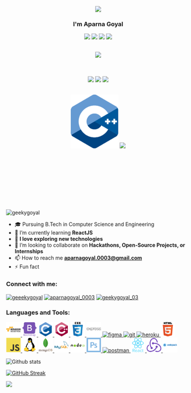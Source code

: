 <div align="center">
<img src="https://user-images.githubusercontent.com/42115530/92640221-9728ca00-f2fa-11ea-8994-c72b26e937de.gif" align="center"/>
</div>

<h3 align="center">I'm Aparna Goyal</h3>

  <p align="center">
  <img src="https://media.giphy.com/media/XAxylRMCdpbEWUAvr8/giphy.gif" width="150">
  <img src="https://media.giphy.com/media/fsEaZldNC8A1PJ3mwp/giphy.gif" width="150">
  <img src="https://media.giphy.com/media/Sr8xDpMwVKOHUWDVRD/giphy.gif" width="150">
  <img src="https://media3.giphy.com/media/ln7z2eWriiQAllfVcn/200w.webp" width="150">
  <br>
  <br>

  <p align="center">
  <!-- <img src="https://camo.githubusercontent.com/936a08778c7e4885053d148c07bbd2339dfbdd80/68747470733a2f2f6665726f73732e6e65742f782f6e6f6465322e676966" /> -->
  <img src="https://media.giphy.com/media/kdFc8fubgS31b8DsVu/giphy.gif" width="200">
 
  </p>
  </p>
  
  <p align="center">
  <br>
  <br>
  <img src="https://i.giphy.com/media/eNAsjO55tPbgaor7ma/200w.webp" width="150">
  <img src="https://media.giphy.com/media/kH1DBkPNyZPOk0BxrM/giphy.gif" width="150">
  <img src="https://i.giphy.com/media/KzJkzjggfGN5Py6nkT/200.webp" width="150">
  <br>
  <br>
  </p>

  <p align="center">
  <img src="image\ISO_C++_Logo.svg" width="130"> 
  <img src="https://media.giphy.com/media/IdyAQJVN2kVPNUrojM/giphy.gif" width="200">
  </p>

  <!-- <img src="https://media.giphy.com/media/FVOmnX9L69CoQntslz/giphy.gif" width="100">
  <img src="https://media.giphy.com/media/V8y1y1FzxDETVUtQE4/giphy.gif" width="100">  -->

<br>
<br>
                                                                               
  
<br>
<br>
<br>
<br>
<br>
<br>

<p align="left"> <img src="https://komarev.com/ghpvc/?username=geekygoyal&label=Profile%20views&color=0e75b6&style=flat" alt="geekygoyal" /> </p>

- 🎓 Pursuing B.Tech in Computer Science and Engineering
- 🌱 I’m currently learning **ReactJS**
- 👀 **I love exploring new technologies**
- 👯 I’m looking to collaborate on **Hackathons, Open-Source Projects, or Internships**
- 📫 How to reach me **aparnagoyal.0003@gmail.com**
- ⚡ Fun fact

<h3 align="left">Connect with me:</h3>
<p align="left">
<a href="https://twitter.com/geeekygoyal" target="blank"><img align="center" src="https://raw.githubusercontent.com/rahuldkjain/github-profile-readme-generator/master/src/images/icons/Social/twitter.svg" alt="geeekygoyal" height="30" width="40" /></a>
<a href="https://www.hackerrank.com/aparnagoyal_0003" target="blank"><img align="center" src="https://raw.githubusercontent.com/rahuldkjain/github-profile-readme-generator/master/src/images/icons/Social/hackerrank.svg" alt="aparnagoyal_0003" height="30" width="40" /></a>
<a href="https://www.leetcode.com/geekygoyal_03" target="blank"><img align="center" src="https://raw.githubusercontent.com/rahuldkjain/github-profile-readme-generator/master/src/images/icons/Social/leet-code.svg" alt="geekygoyal_03" height="30" width="40" /></a>
</p>

<h3 align="left">Languages and Tools:</h3>
<p align="left"> <a href="https://aws.amazon.com" target="_blank" rel="noreferrer"> <img src="https://raw.githubusercontent.com/devicons/devicon/master/icons/amazonwebservices/amazonwebservices-original-wordmark.svg" alt="aws" width="40" height="40"/> </a> <a href="https://getbootstrap.com" target="_blank" rel="noreferrer"> <img src="https://raw.githubusercontent.com/devicons/devicon/master/icons/bootstrap/bootstrap-plain-wordmark.svg" alt="bootstrap" width="40" height="40"/> </a> <a href="https://www.cprogramming.com/" target="_blank" rel="noreferrer"> <img src="https://raw.githubusercontent.com/devicons/devicon/master/icons/c/c-original.svg" alt="c" width="40" height="40"/> </a> <a href="https://www.w3schools.com/cpp/" target="_blank" rel="noreferrer"> <img src="https://raw.githubusercontent.com/devicons/devicon/master/icons/cplusplus/cplusplus-original.svg" alt="cplusplus" width="40" height="40"/> </a> <a href="https://www.w3schools.com/css/" target="_blank" rel="noreferrer"> <img src="https://raw.githubusercontent.com/devicons/devicon/master/icons/css3/css3-original-wordmark.svg" alt="css3" width="40" height="40"/> </a> <a href="https://expressjs.com" target="_blank" rel="noreferrer"> <img src="https://raw.githubusercontent.com/devicons/devicon/master/icons/express/express-original-wordmark.svg" alt="express" width="40" height="40"/> </a> <a href="https://www.figma.com/" target="_blank" rel="noreferrer"> <img src="https://www.vectorlogo.zone/logos/figma/figma-icon.svg" alt="figma" width="40" height="40"/> </a> <a href="https://git-scm.com/" target="_blank" rel="noreferrer"> <img src="https://www.vectorlogo.zone/logos/git-scm/git-scm-icon.svg" alt="git" width="40" height="40"/> </a> <a href="https://heroku.com" target="_blank" rel="noreferrer"> <img src="https://www.vectorlogo.zone/logos/heroku/heroku-icon.svg" alt="heroku" width="40" height="40"/> </a> <a href="https://www.w3.org/html/" target="_blank" rel="noreferrer"> <img src="https://raw.githubusercontent.com/devicons/devicon/master/icons/html5/html5-original-wordmark.svg" alt="html5" width="40" height="40"/> </a> <a href="https://developer.mozilla.org/en-US/docs/Web/JavaScript" target="_blank" rel="noreferrer"> <img src="https://raw.githubusercontent.com/devicons/devicon/master/icons/javascript/javascript-original.svg" alt="javascript" width="40" height="40"/> </a> <a href="https://www.linux.org/" target="_blank" rel="noreferrer"> <img src="https://raw.githubusercontent.com/devicons/devicon/master/icons/linux/linux-original.svg" alt="linux" width="40" height="40"/> </a> <a href="https://www.mongodb.com/" target="_blank" rel="noreferrer"> <img src="https://raw.githubusercontent.com/devicons/devicon/master/icons/mongodb/mongodb-original-wordmark.svg" alt="mongodb" width="40" height="40"/> </a> <a href="https://www.mysql.com/" target="_blank" rel="noreferrer"> <img src="https://raw.githubusercontent.com/devicons/devicon/master/icons/mysql/mysql-original-wordmark.svg" alt="mysql" width="40" height="40"/> </a> <a href="https://nodejs.org" target="_blank" rel="noreferrer"> <img src="https://raw.githubusercontent.com/devicons/devicon/master/icons/nodejs/nodejs-original-wordmark.svg" alt="nodejs" width="40" height="40"/> </a> <a href="https://www.photoshop.com/en" target="_blank" rel="noreferrer"> <img src="https://raw.githubusercontent.com/devicons/devicon/master/icons/photoshop/photoshop-line.svg" alt="photoshop" width="40" height="40"/> </a> <a href="https://postman.com" target="_blank" rel="noreferrer"> <img src="https://www.vectorlogo.zone/logos/getpostman/getpostman-icon.svg" alt="postman" width="40" height="40"/> </a> <a href="https://reactjs.org/" target="_blank" rel="noreferrer"> <img src="https://raw.githubusercontent.com/devicons/devicon/master/icons/react/react-original-wordmark.svg" alt="react" width="40" height="40"/> </a> <a href="https://redux.js.org" target="_blank" rel="noreferrer"> <img src="https://raw.githubusercontent.com/devicons/devicon/master/icons/redux/redux-original.svg" alt="redux" width="40" height="40"/> </a> <a href="https://webpack.js.org" target="_blank" rel="noreferrer"> <img src="https://raw.githubusercontent.com/devicons/devicon/d00d0969292a6569d45b06d3f350f463a0107b0d/icons/webpack/webpack-original-wordmark.svg" alt="webpack" width="40" height="40"/> </a> </p>

![Github stats](https://github-readme-stats.vercel.app/api?username=GeekyGoyal)



[![GitHub Streak](https://github-readme-streak-stats.herokuapp.com/?user=GeekyGoyal&currStreakNum=2FD3EB&fire=pink&sideLabels=F00&theme=nightowl)](https://git.io/streak-stats)       
           
![](https://komarev.com/ghpvc/?username=GeekyGoyal&color=44CC11)

<!-- [![Aparna's github activity graph](https://activity-graph.herokuapp.com/graph?username=GeekyGoyal&theme=react-dark)](https://github.com/GeekyGoyal/github-readme-activity-graph) -->

